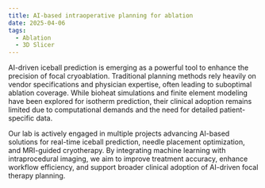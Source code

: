 ```yaml
---
title: AI-based intraoperative planning for ablation
date: 2025-04-06
tags:
  - Ablation
  - 3D Slicer
---
```


AI-driven iceball prediction is emerging as a powerful tool to enhance the precision of focal cryoablation. Traditional planning methods rely heavily on vendor specifications and physician expertise, often leading to suboptimal ablation coverage. While bioheat simulations and finite element modeling have been explored for isotherm prediction, their clinical adoption remains limited due to computational demands and the need for detailed patient-specific data. 

Our lab is actively engaged in multiple projects advancing AI-based solutions for real-time iceball prediction, needle placement optimization, and MRI-guided cryotherapy. By integrating machine learning with intraprocedural imaging, we aim to improve treatment accuracy, enhance workflow efficiency, and support broader clinical adoption of AI-driven focal therapy planning.

<!--more-->
